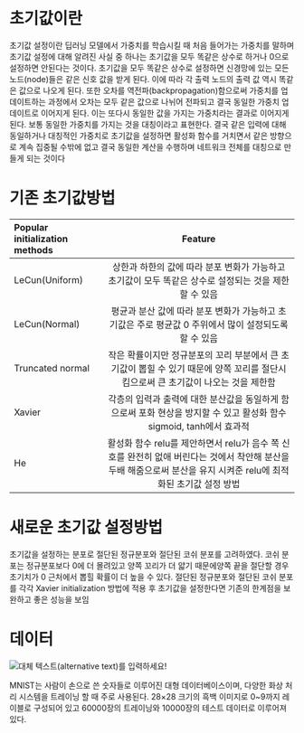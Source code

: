 # 초기값이란

초기값 설정이란 딥러닝 모델에서 가중치를 학습시킬 때 처음 들어가는 가중치를 말하며 초기값 설정에 대해 알려진 사실 중 하나는 초기값을 모두 똑같은 상수로 하거나 0으로 설정하면 안된다는 것이다. 초기값을 모두 똑같은 상수로 설정하면 신경망에 있는 모든 노드(node)들은 같은 신호 값을 받게 된다. 이에 따라 각 출력 노드의 출력 값 역시 똑같은 값으로 나오게 된다. 또한 오차를 역전파(backpropagation)함으로써 가중치를 업데이트하는 과정에서 오차는 모두 같은 값으로 나뉘어 전파되고 결국 동일한 가중치 업데이트로 이어지게 된다. 이는 또다시 동일한 값을 가지는 가중치라는 결과로 이어지게 된다. 보통 동일한 가중치를 가지는 것을 대칭이라고 표현한다. 결국 같은 입력에 대해 동일하거나 대칭적인 가중치로 초기값을 설정하면 활성화 함수를 거치면서 같은 방향으로 계속 집중될 수밖에 없고 결국 동일한 계산을 수행하며 네트워크 전체를 대칭으로 만들게 되는 것이다 

# 기존 초기값방법

|  Popular initialization methods  | Feature | 
|:--------|:--------:|
| LeCun(Uniform) | 상한과 하한의 값에 따라 분포 변화가 가능하고 초기값이 모두 똑같은 상수로 설정되는 것을 제한할 수 있음 | 
| LeCun(Normal)| 평균과 분산 값에 따라 분포 변화가 가능하고 초기값은 주로 평균값 0 주위에서 많이 설정되도록 할 수 있음   | 
| Truncated normal| 작은 확률이지만 정규분포의 꼬리 부분에서 큰 초기값이 뽑힐 수 있기 때문에 양쪽 꼬리를 절단시킴으로써 큰 초기값이 나오는 것을 제한함 | 
| Xavier | 각층의 입력과 출력에 대한 분산값을 동일하게 함으로써 포화 현상을 방지할 수 있고 활성화 함수 sigmoid, tanh에서 효과적 | 
| He |활성화 함수 relu를 제안하면서 relu가 음수 쪽 신호를 완전히 없애 버린다는 것에서 착안해 분산을 두배 해줌으로써 분산을 유지 시켜준 relu에 최적화된 초기값 설정 방법 | 

# 새로운 초기값 설정방법
초기값을 설정하는 분포로 절단된 정규분포와 절단된 코쉬 분포를 고려하였다. 코쉬 분포는 정규분포보다 0에 더 몰려있고 양쪽 꼬리가 더 얇기 때문에양쪽 끝을 절단할 경우 초기치가 0 근처에서 뽑힐 확률이 더 높을 수 있다. 절단된 정규분포와 절단된 코쉬 분포를 각각 Xavier initialization 방법에 적용
후 초기값을 설정한다면 기존의 한계점을 보완하고 좋은 성능을 보임

# 데이터 
![대체 텍스트(alternative text)를 입력하세요!](https://upload.wikimedia.org/wikipedia/commons/2/27/MnistExamples.png "링크 설명(title)을 작성하세요.")

MNIST는 사람이 손으로 쓴 숫자들로 이루어진 대형 데이터베이스이며, 다양한 화상 처리 시스템을 트레이닝 할 때 주로 사용된다. 28×28 크기의 흑백 이미지로 0~9까지 레이블로 구성되어 있고 60000장의 트레이닝와 10000장의 테스트 데이터로 이루어져 있다. 
